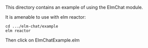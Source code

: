 This directory contains an example of using the ElmChat module.

It is amenable to use with elm reactor:

    cd .../elm-chat/example
    elm reactor
    
Then click on ElmChatExample.elm

